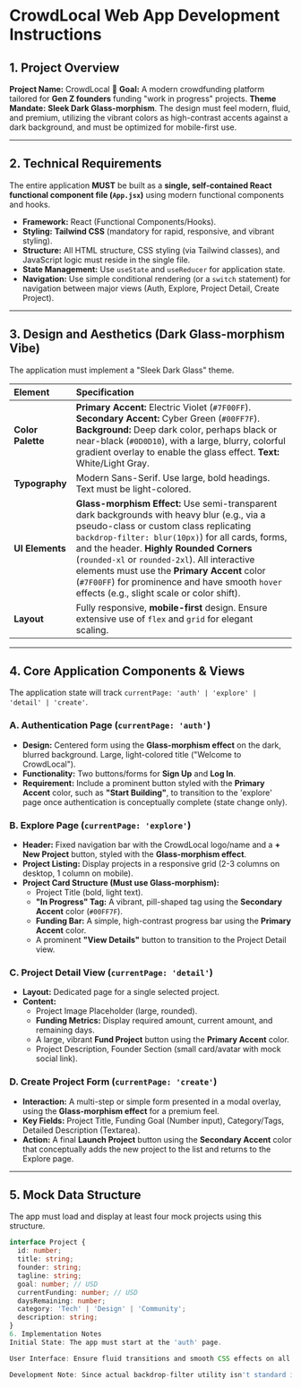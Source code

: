# CrowdLocal Web App Development Instructions

## 1. Project Overview

**Project Name:** CrowdLocal 🚀
**Goal:** A modern crowdfunding platform tailored for **Gen Z founders** funding "work in progress" projects.
**Theme Mandate:** **Sleek Dark Glass-morphism**. The design must feel modern, fluid, and premium, utilizing the vibrant colors as high-contrast accents against a dark background, and must be optimized for mobile-first use.

---

## 2. Technical Requirements

The entire application **MUST** be built as a **single, self-contained React functional component file (`App.jsx`)** using modern functional components and hooks.

* **Framework:** React (Functional Components/Hooks).
* **Styling:** **Tailwind CSS** (mandatory for rapid, responsive, and vibrant styling).
* **Structure:** All HTML structure, CSS styling (via Tailwind classes), and JavaScript logic must reside in the single file.
* **State Management:** Use `useState` and `useReducer` for application state.
* **Navigation:** Use simple conditional rendering (or a `switch` statement) for navigation between major views (Auth, Explore, Project Detail, Create Project).

---

## 3. Design and Aesthetics (Dark Glass-morphism Vibe)

The application must implement a "Sleek Dark Glass" theme.

| Element | Specification |
| :--- | :--- |
| **Color Palette** | **Primary Accent:** Electric Violet (`#7F00FF`). **Secondary Accent:** Cyber Green (`#00FF7F`). **Background:** Deep dark color, perhaps black or near-black (`#0D0D10`), with a large, blurry, colorful gradient overlay to enable the glass effect. **Text:** White/Light Gray. |
| **Typography** | Modern Sans-Serif. Use large, bold headings. Text must be light-colored. |
| **UI Elements** | **Glass-morphism Effect:** Use semi-transparent dark backgrounds with heavy blur (e.g., via a pseudo-class or custom class replicating `backdrop-filter: blur(10px)`) for all cards, forms, and the header. **Highly Rounded Corners** (`rounded-xl` or `rounded-2xl`). All interactive elements must use the **Primary Accent** color (`#7F00FF`) for prominence and have smooth `hover` effects (e.g., slight scale or color shift). |
| **Layout** | Fully responsive, **mobile-first** design. Ensure extensive use of `flex` and `grid` for elegant scaling. |

---

## 4. Core Application Components & Views

The application state will track `currentPage: 'auth' | 'explore' | 'detail' | 'create'`.

### A. Authentication Page (`currentPage: 'auth'`)

* **Design:** Centered form using the **Glass-morphism effect** on the dark, blurred background. Large, light-colored title ("Welcome to CrowdLocal").
* **Functionality:** Two buttons/forms for **Sign Up** and **Log In**.
* **Requirement:** Include a prominent button styled with the **Primary Accent** color, such as **"Start Building"**, to transition to the 'explore' page once authentication is conceptually complete (state change only).

### B. Explore Page (`currentPage: 'explore'`)

* **Header:** Fixed navigation bar with the CrowdLocal logo/name and a **+ New Project** button, styled with the **Glass-morphism effect**.
* **Project Listing:** Display projects in a responsive grid (2-3 columns on desktop, 1 column on mobile).
* **Project Card Structure (Must use Glass-morphism):**
    * Project Title (bold, light text).
    * **"In Progress" Tag:** A vibrant, pill-shaped tag using the **Secondary Accent** color (`#00FF7F`).
    * **Funding Bar:** A simple, high-contrast progress bar using the **Primary Accent** color.
    * A prominent **"View Details"** button to transition to the Project Detail view.

### C. Project Detail View (`currentPage: 'detail'`)

* **Layout:** Dedicated page for a single selected project.
* **Content:**
    * Project Image Placeholder (large, rounded).
    * **Funding Metrics:** Display required amount, current amount, and remaining days.
    * A large, vibrant **Fund Project** button using the **Primary Accent** color.
    * Project Description, Founder Section (small card/avatar with mock social link).

### D. Create Project Form (`currentPage: 'create'`)

* **Interaction:** A multi-step or simple form presented in a modal overlay, using the **Glass-morphism effect** for a premium feel.
* **Key Fields:** Project Title, Funding Goal (Number input), Category/Tags, Detailed Description (Textarea).
* **Action:** A final **Launch Project** button using the **Secondary Accent** color that conceptually adds the new project to the list and returns to the Explore page.

---

## 5. Mock Data Structure

The app must load and display at least four mock projects using this structure.

```typescript
interface Project {
  id: number;
  title: string;
  founder: string;
  tagline: string;
  goal: number; // USD
  currentFunding: number; // USD
  daysRemaining: number;
  category: 'Tech' | 'Design' | 'Community';
  description: string;
}
6. Implementation Notes
Initial State: The app must start at the 'auth' page.

User Interface: Ensure fluid transitions and smooth CSS effects on all interactive elements.

Development Note: Since actual backdrop-filter utility isn't standard in Tailwind, you must use a clever combination of semi-transparent backgrounds and shadows to mimic the Glass-morphism look, or include the necessary custom CSS utility definitions if possible within the single file structure.